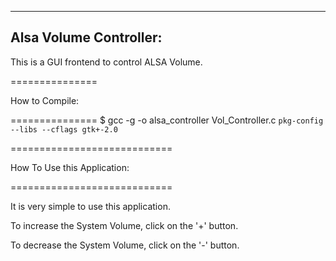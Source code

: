 -----------------------
Alsa Volume Controller:
-----------------------

This is a GUI frontend to control ALSA Volume.

===============

How to Compile:

===============
$ gcc -g -o alsa_controller Vol_Controller.c `pkg-config --libs --cflags gtk+-2.0`


============================

How To Use this Application:

============================

It is very simple to use this application. 

To increase the System Volume, click on the '+' button.

To decrease the System Volume, click on the '-' button.



